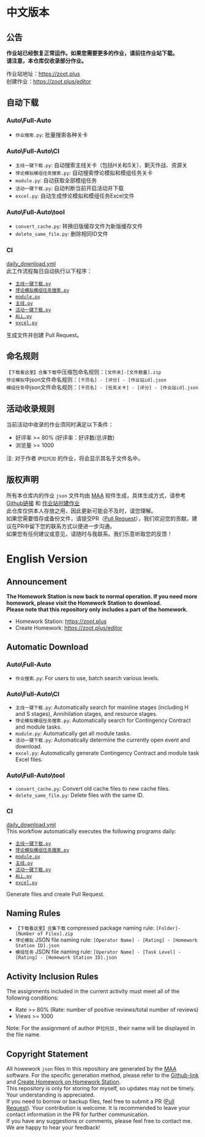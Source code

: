 # 中文版本

## 公告

**作业站已经恢复正常运作。如果您需要更多的作业，请前往作业站下载。**  
**请注意，本仓库仅收录部分作业。**  

作业站地址：<https://zoot.plus>  
创建作业：<https://zoot.plus/editor>

## 自动下载

### Auto\Full-Auto

- `作业搜索.py`: 批量搜索各种关卡  

### Auto\Full-Auto\CI

- `主线一键下载.py`: 自动搜索主线关卡（包括H关和S关）、剿灭作战、资源关
- `悖论模拟模组任务搜索.py`: 自动搜索悖论模拟和模组任务关卡
- `module.py`: 自动获取全部模组任务
- `活动一键下载.py`: 自动判断当前开启活动并下载
- `excel.py`: 自动生成悖论模拟和模组任务Excel文件

### Auto\Full-Auto\tool

- `convert_cache.py`: 转换旧版缓存文件为新版缓存文件
- `delete_same_file.py`: 删除相同ID文件

### CI

[daily_download.yml](https://github.com/ntgmc/maa-s-homework/blob/master/.github/workflows/daily_download.yml)  
此工作流程每日自动执行以下程序：

- [`主线一键下载.py`](https://github.com/ntgmc/maa-s-homework/blob/master/Auto/Full-Auto/CI/%E4%B8%BB%E7%BA%BF%E4%B8%80%E9%94%AE%E4%B8%8B%E8%BD%BD.py)
- [`悖论模拟模组任务搜索.py`](https://github.com/ntgmc/maa-s-homework/blob/master/Auto/Full-Auto/CI/%E6%82%96%E8%AE%BA%E6%A8%A1%E6%8B%9F%E6%A8%A1%E7%BB%84%E4%BB%BB%E5%8A%A1%E6%90%9C%E7%B4%A2.py)
- [`module.py`](https://github.com/ntgmc/maa-s-homework/blob/master/Auto/Full-Auto/CI/module.py)
- [`主线.py`](https://github.com/ntgmc/maa-s-homework/blob/master/Auto/%E4%B8%BB%E7%BA%BF.py)
- [`活动一键下载.py`](https://github.com/ntgmc/maa-s-homework/blob/master/Auto/Full-Auto/CI/%E6%B4%BB%E5%8A%A8%E4%B8%80%E9%94%AE%E4%B8%8B%E8%BD%BD.py)
- [`ALL.py`](https://github.com/ntgmc/maa-s-homework/blob/master/Auto/ALL.py)
- [`excel.py`](https://github.com/ntgmc/maa-s-homework/blob/master/Auto/Full-Auto/CI/excel.py)

生成文件并创建 Pull Request。

## 命名规则

`【下载看这里】合集下载`中压缩包命名规则：`[文件夹]-[文件数量].zip`  
`悖论模拟`中json文件命名规则：`[干员名] - [评分] - [作业站id].json`  
`模组任务`中json文件命名规则：`[干员名] - [任务关卡] - [评分] - [作业站id].json`  

## 活动收录规则

当前活动中收录的作业须同时满足以下条件：  

- 好评率 >= 80% (好评率：好评数/总评数)
- 浏览量 >= 1000

注: 对于作者 `萨拉托加` 的作业，将会显示其名于文件名中。  

## 版权声明

所有本仓库内的作业 `json` 文件均由 [MAA](https://github.com/MaaAssistantArknights/MaaAssistantArknights) 软件生成，具体生成方式，请参考 [Github链接](https://github.com/MaaAssistantArknights/MaaAssistantArknights) 和 [作业站创建作业](https://zoot.plus/create)  
此仓库仅供本人存放之用，因此更新可能会不及时，请您理解。  
如果您需要借存或备份文件，请提交PR（[Pull Request](https://github.com/ntgmc/maa-s-homework/pulls)），我们欢迎您的贡献。建议在PR中留下您的联系方式以便进一步沟通。  
如果您有任何建议或意见，请随时与我联系。我们乐意听取您的反馈！  

# English Version

## Announcement

**The Homework Station is now back to normal operation. If you need more homework, please visit the Homework Station to download.**  
**Please note that this repository only includes a part of the homework.**  

- Homework Station: <https://zoot.plus>  
- Create Homework: <https://zoot.plus/editor>

## Automatic Download

### Auto\Full-Auto

- `作业搜索.py`: For users to use, batch search various levels.

### Auto\Full-Auto\CI

- `主线一键下载.py`: Automatically search for mainline stages (including H and S stages), Annihilation stages, and resource stages.
- `悖论模拟模组任务搜索.py`: Automatically search for Contingency Contract and module tasks.
- `module.py`: Automatically get all module tasks.
- `活动一键下载.py`: Automatically determine the currently open event and download.
- `excel.py`: Automatically generate Contingency Contract and module task Excel files.

### Auto\Full-Auto\tool

- `convert_cache.py`: Convert old cache files to new cache files.
- `delete_same_file.py`: Delete files with the same ID.

### CI

[daily_download.yml](https://github.com/ntgmc/maa-s-homework/blob/master/.github/workflows/daily_download.yml)  
This workflow automatically executes the following programs daily: 

- [`主线一键下载.py`](https://github.com/ntgmc/maa-s-homework/blob/master/Auto/Full-Auto/CI/%E4%B8%BB%E7%BA%BF%E4%B8%80%E9%94%AE%E4%B8%8B%E8%BD%BD.py)
- [`悖论模拟模组任务搜索.py`](https://github.com/ntgmc/maa-s-homework/blob/master/Auto/Full-Auto/CI/%E6%82%96%E8%AE%BA%E6%A8%A1%E6%8B%9F%E6%A8%A1%E7%BB%84%E4%BB%BB%E5%8A%A1%E6%90%9C%E7%B4%A2.py)
- [`module.py`](https://github.com/ntgmc/maa-s-homework/blob/master/Auto/Full-Auto/CI/module.py)
- [`主线.py`](https://github.com/ntgmc/maa-s-homework/blob/master/Auto/%E4%B8%BB%E7%BA%BF.py)
- [`活动一键下载.py`](https://github.com/ntgmc/maa-s-homework/blob/master/Auto/Full-Auto/CI/%E6%B4%BB%E5%8A%A8%E4%B8%80%E9%94%AE%E4%B8%8B%E8%BD%BD.py)
- [`ALL.py`](https://github.com/ntgmc/maa-s-homework/blob/master/Auto/ALL.py)
- [`excel.py`](https://github.com/ntgmc/maa-s-homework/blob/master/Auto/Full-Auto/CI/excel.py)

Generate files and create Pull Request.

## Naming Rules

- `【下载看这里】合集下载` compressed package naming rule: `[Folder]-[Number of Files].zip`  
- `悖论模拟` JSON file naming rule: `[Operator Name] - [Rating] - [Homework Station ID].json`  
- `模组任务` JSON file naming rule: `[Operator Name] - [Task Level] - [Rating] - [Homework Station ID].json`  

## Activity Inclusion Rules
 
The assignments included in the current activity must meet all of the following conditions:  
 
- Rate >= 80% (Rate: number of positive reviews/total number of reviews)
- Views >= 1000
 
Note: For the assignment of author `萨拉托加` , their name will be displayed in the file name.  

## Copyright Statement

All howework `json` files in this repository are generated by the [MAA](https://github.com/MaaAssistantArknights/MaaAssistantArknights) software. For the specific generation method, please refer to the [Github-link](https://github.com/MaaAssistantArknights/MaaAssistantArknights) and [Create Homework on Homework Station](https://zoot.plus/create).  
This repository is only for storing for myself, so updates may not be timely. Your understanding is appreciated.  
If you need to borrow or backup files, feel free to submit a PR ([Pull Request](https://github.com/ntgmc/maa-s-homework/pulls)). Your contribution is welcome. It is recommended to leave your contact information in the PR for further communication.  
If you have any suggestions or comments, please feel free to contact me. We are happy to hear your feedback!
